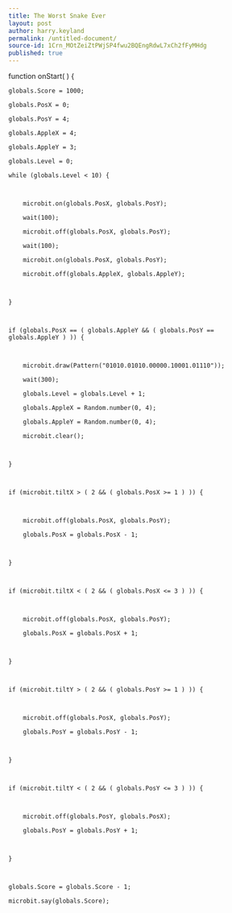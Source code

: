 ```yaml
---
title: The Worst Snake Ever
layout: post
author: harry.keyland
permalink: /untitled-document/
source-id: 1Crn_MOtZeiZtPWjSP4fwu2BQEngRdwL7xCh2fFyMHdg
published: true
---
```

function onStart(  ) {

	globals.Score = 1000;

	globals.PosX = 0;

	globals.PosY = 4;

	globals.AppleX = 4;

	globals.AppleY = 3;

	globals.Level = 0;

	while (globals.Level < 10) {

		

		microbit.on(globals.PosX, globals.PosY);

		wait(100);

		microbit.off(globals.PosX, globals.PosY);

		wait(100);

		microbit.on(globals.PosX, globals.PosY);

		microbit.off(globals.AppleX, globals.AppleY);

		

	}

	

	if (globals.PosX == ( globals.AppleY && ( globals.PosY == globals.AppleY ) )) {

		

		microbit.draw(Pattern("01010.01010.00000.10001.01110"));

		wait(300);

		globals.Level = globals.Level + 1;

		globals.AppleX = Random.number(0, 4);

		globals.AppleY = Random.number(0, 4);

		microbit.clear();

		

	}

	

	if (microbit.tiltX > ( 2 && ( globals.PosX >= 1 ) )) {

		

		microbit.off(globals.PosX, globals.PosY);

		globals.PosX = globals.PosX - 1;

		

	}

	

	if (microbit.tiltX < ( 2 && ( globals.PosX <= 3 ) )) {

		

		microbit.off(globals.PosX, globals.PosY);

		globals.PosX = globals.PosX + 1;

		

	}

	

	if (microbit.tiltY > ( 2 && ( globals.PosY >= 1 ) )) {

		

		microbit.off(globals.PosX, globals.PosY);

		globals.PosY = globals.PosY - 1;

		

	}

	

	if (microbit.tiltY < ( 2 && ( globals.PosY <= 3 ) )) {

		

		microbit.off(globals.PosY, globals.PosX);

		globals.PosY = globals.PosY + 1;

		

	}

	

	globals.Score = globals.Score - 1;

	microbit.say(globals.Score);

